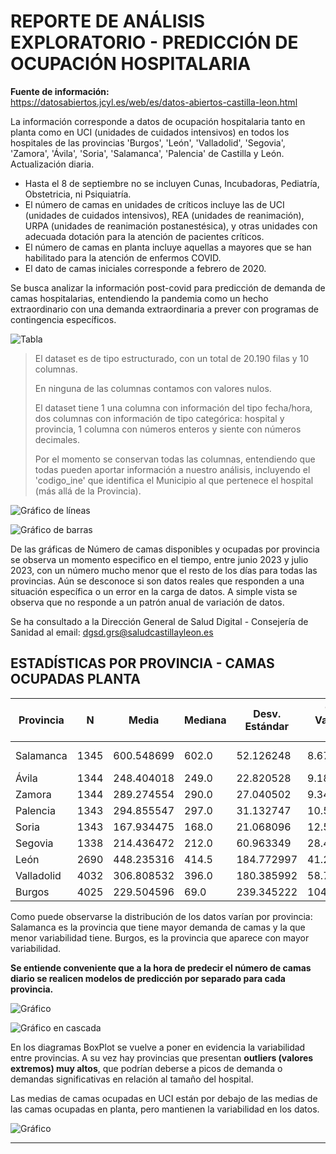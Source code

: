 # **REPORTE DE ANÁLISIS EXPLORATORIO - PREDICCIÓN DE OCUPACIÓN HOSPITALARIA**

**Fuente de información:**  
https://datosabiertos.jcyl.es/web/es/datos-abiertos-castilla-leon.html

La información corresponde a datos de ocupación hospitalaria tanto en planta como en UCI (unidades de cuidados intensivos) en todos los hospitales de las provincias 'Burgos', 'León', 'Valladolid', 'Segovia', 'Zamora', 'Ávila', 'Soria', 'Salamanca', 'Palencia' de Castilla y León. Actualización diaria.

- Hasta el 8 de septiembre no se incluyen Cunas, Incubadoras, Pediatría, Obstetricia, ni Psiquiatría.
- El número de camas en unidades de críticos incluye las de UCI (unidades de cuidados intensivos), REA (unidades de reanimación), URPA (unidades de reanimación postanestésica), y otras unidades con adecuada dotación para la atención de pacientes críticos.
- El número de camas en planta incluye aquellas a mayores que se han habilitado para la atención de enfermos COVID.
- El dato de camas iniciales corresponde a febrero de 2020.

Se busca analizar la información post-covid para predicción de demanda de camas hospitalarias, entendiendo la pandemia como un hecho extraordinario con una demanda extraordinaria a prever con programas de contingencia específicos.

![Tabla](/media/Imagen1.png)

> El dataset es de tipo estructurado, con un total de 20.190 filas y 10 columnas.
> 
> En ninguna de las columnas contamos con valores nulos.
> 
> El dataset tiene 1 una columna con información del tipo fecha/hora, dos columnas con información de tipo categórica: hospital y provincia, 1 columna con números enteros y siente con números decimales.
> 
> Por el momento se conservan todas las columnas, entendiendo que todas pueden aportar información a nuestro análisis, incluyendo el 'codigo_ine' que identifica el Municipio al que pertenece el hospital (más allá de la Provincia).

![Gráfico de líneas](/media/Imagen2.png)

![Gráfico de barras](/media/Imagen3.png)

De las gráficas de Número de camas disponibles y ocupadas por provincia se observa un momento especifico en el tiempo, entre junio 2023 y julio 2023, con un número mucho menor que el resto de los días para todas las provincias. Aún se desconoce si son datos reales que responden a una situación específica o un error en la carga de datos. A simple vista se observa que no responde a un patrón anual de variación de datos.

Se ha consultado a la Dirección General de Salud Digital - Consejería de Sanidad al email: dgsd.grs@saludcastillayleon.es

## ESTADÍSTICAS POR PROVINCIA - CAMAS OCUPADAS PLANTA

| Provincia   | N    | Media      | Mediana | Desv. Estándar | Coef. Variación (%) | p-value Normalidad | Es Normal? |
|-------------|------|------------|---------|----------------|---------------------|---------------------|------------|
| Salamanca   | 1345 | 600.548699 | 602.0   | 52.126248      | 8.679770            | 6.085570e-124       | No         |
| Ávila       | 1344 | 248.404018 | 249.0   | 22.820528      | 9.186859            | 1.488616e-01       | Sí         |
| Zamora      | 1344 | 289.274554 | 290.0   | 27.040502      | 9.347695            | 9.716148e-01       | Sí         |
| Palencia    | 1343 | 294.855547 | 297.0   | 31.132747      | 10.558644           | 5.315362e-33       | No         |
| Soria       | 1343 | 167.934475 | 168.0   | 21.068096      | 12.545426           | 4.340855e-06       | No         |
| Segovia     | 1338 | 214.436472 | 212.0   | 60.963349      | 28.429562           | 0.000000e+00       | No         |
| León        | 2690 | 448.235316 | 414.5   | 184.772997     | 41.222320           | 0.000000e+00       | No         |
| Valladolid  | 4032 | 306.808532 | 396.0   | 180.385992     | 58.794321           | 0.000000e+00       | No         |
| Burgos      | 4025 | 229.504596 | 69.0    | 239.345222     | 104.287768          | 0.000000e+00       | No         |

Como puede observarse la distribución de los datos varían por provincia: Salamanca es la provincia que tiene mayor demanda de camas y la que menor variabilidad tiene. Burgos, es la provincia que aparece con mayor variabilidad.

**Se entiende conveniente que a la hora de predecir el número de camas diario se realicen modelos de predicción por separado para cada provincia.**

![Gráfico](/media/Imagen4.png)

![Gráfico en cascada](/media/Imagen5.png)

En los diagramas BoxPlot se vuelve a poner en evidencia la variabilidad entre provincias. A su vez hay provincias que presentan **outliers (valores extremos) muy altos**, que podrían deberse a picos de demanda o demandas significativas en relación al tamaño del hospital.

Las medias de camas ocupadas en UCI están por debajo de las medias de las camas ocupadas en planta, pero mantienen la variabilidad en los datos.

![Gráfico](/media/Imagen6.png)

***

